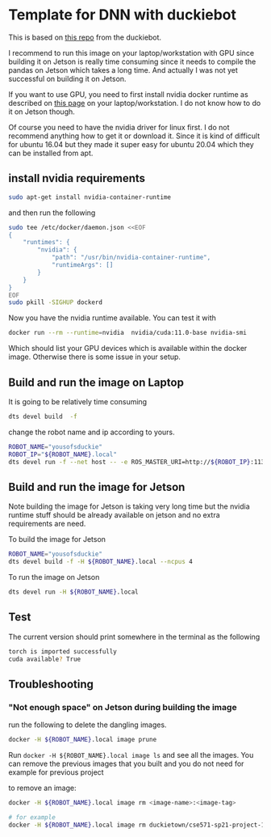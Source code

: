 # Template for DNN with duckiebot

This is based on [this repo](https://github.com/duckietown/dt-machine-learning-base-environment) from the duckiebot.

I recommend to run this image on your laptop/workstation with GPU since
building it on Jetson is really time consuming since it needs
to compile the pandas on Jetson which takes a long time.
And actually I was not yet successful on building it on Jetson.

If you want to use GPU, you need to first install nvidia docker runtime as
described on [this page](https://github.com/NVIDIA/nvidia-container-runtime#ubuntu-distributions)
on your laptop/workstation. I do not know how to do it on Jetson though.

Of course you need to have the nvidia driver for linux first.
I do not recommend anything how to get it or download it. Since
it is kind of difficult for ubuntu 16.04 but they made it
super easy for ubuntu 20.04 which they can be installed from
apt.

## install nvidia requirements

```bash
sudo apt-get install nvidia-container-runtime
```

and then run the following

```bash
sudo tee /etc/docker/daemon.json <<EOF
{
    "runtimes": {
        "nvidia": {
            "path": "/usr/bin/nvidia-container-runtime",
            "runtimeArgs": []
        }
    }
}
EOF
sudo pkill -SIGHUP dockerd
```

Now you have the nvidia runtime available. You can test it with

```bash
docker run --rm --runtime=nvidia  nvidia/cuda:11.0-base nvidia-smi
```

Which should list your GPU devices which is available within the docker image.
Otherwise there is some issue in your setup.

## Build and run the image on Laptop

It is going to be relatively time consuming

```bash
dts devel build  -f
```

change the robot name and ip according to yours.

```bash
ROBOT_NAME="yousofsduckie"
ROBOT_IP="${ROBOT_NAME}.local"
dts devel run -f --net host -- -e ROS_MASTER_URI=http://${ROBOT_IP}:11311 -e VEHICLE_NAME=${ROBOT_NAME} --runtime nvidia
```

## Build and run the image for Jetson

Note building the image for Jetson is taking very long time but the nvidia runtime stuff should 
be already available on jetson and no extra requirements are need.

To build the image for Jetson

```bash
ROBOT_NAME="yousofsduckie"
dts devel build -f -H ${ROBOT_NAME}.local --ncpus 4
```

To run the image on Jetson

```bash
dts devel run -H ${ROBOT_NAME}.local
```

## Test

The current version should print somewhere in the terminal as the following

```bash
torch is imported successfully
cuda available? True
```

## Troubleshooting

### "Not enough space" on Jetson during building the image

run the following to delete the dangling images.

```bash
docker -H ${ROBOT_NAME}.local image prune
```

Run `docker -H ${ROBOT_NAME}.local image ls` and see all the images. You can remove the previous images
that you built and you do not need for example for previous project

to remove an image:

```bash
docker -H ${ROBOT_NAME}.local image rm <image-name>:<image-tag>

# for example
docker -H ${ROBOT_NAME}.local image rm duckietown/cse571-sp21-project-1:main-arm64v8
```
